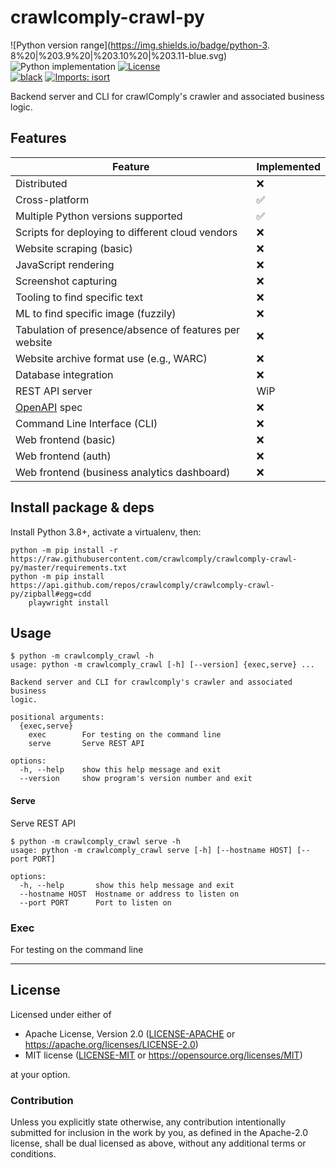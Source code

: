 crawlcomply-crawl-py
====================
![Python version range](https://img.shields.io/badge/python-3.  8%20|%203.9%20|%203.10%20|%203.11-blue.svg)
![Python implementation](https://img.shields.io/badge/implementation-cpython-blue.svg)
[![License](https://img.shields.io/badge/license-Apache--2.0%20OR%20MIT-blue.svg)](https://opensource.org/licenses/Apache-2.0)  
[![black](https://img.shields.io/badge/code%20style-black-000000.svg)](https://github.com/psf/black)
[![Imports: isort](https://img.shields.io/badge/%20imports-isort-%231674b1?style=flat&labelColor=ef8336)](https://pycqa.github.io/isort)

Backend server and CLI for crawlComply's crawler and associated business logic.

## Features

| Feature                                                | Implemented |
|--------------------------------------------------------|-------------|
| Distributed                                            | ❌           |
| Cross-platform                                         | ✅           |
| Multiple Python versions supported                     | ✅           |
| Scripts for deploying to different cloud vendors       | ❌           |
| Website scraping (basic)                               | ❌           |
| JavaScript rendering                                   | ❌           |
| Screenshot capturing                                   | ❌           |
| Tooling to find specific text                          | ❌           |
| ML to find specific image (fuzzily)                    | ❌           |
| Tabulation of presence/absence of features per website | ❌           |
| Website archive format use (e.g., WARC)                | ❌           |
| Database integration                                   | ❌           |
| REST API server                                        | WiP         |
| [OpenAPI](https://openapis.org) spec                   | ❌           |
| Command Line Interface (CLI)                           | ❌           |
| Web frontend (basic)                                   | ❌           |
| Web frontend (auth)                                    | ❌           |
| Web frontend (business analytics dashboard)            | ❌           |

## Install package & deps

Install Python 3.8+, activate a virtualenv, then:

    python -m pip install -r https://raw.githubusercontent.com/crawlcomply/crawlcomply-crawl-py/master/requirements.txt
    python -m pip install https://api.github.com/repos/crawlcomply/crawlcomply-crawl-py/zipball#egg=cdd
        playwright install

## Usage

    $ python -m crawlcomply_crawl -h
    usage: python -m crawlcomply_crawl [-h] [--version] {exec,serve} ...
    
    Backend server and CLI for crawlcomply's crawler and associated business
    logic.
    
    positional arguments:
      {exec,serve}
        exec        For testing on the command line
        serve       Serve REST API
    
    options:
      -h, --help    show this help message and exit
      --version     show program's version number and exit

#### Serve
Serve REST API

    $ python -m crawlcomply_crawl serve -h
    usage: python -m crawlcomply_crawl serve [-h] [--hostname HOST] [--port PORT]
    
    options:
      -h, --help       show this help message and exit
      --hostname HOST  Hostname or address to listen on
      --port PORT      Port to listen on

### Exec
For testing on the command line

---

## License

Licensed under either of

- Apache License, Version 2.0 ([LICENSE-APACHE](LICENSE-APACHE) or <https://apache.org/licenses/LICENSE-2.0>)
- MIT license ([LICENSE-MIT](LICENSE-MIT) or <https://opensource.org/licenses/MIT>)

at your option.

### Contribution

Unless you explicitly state otherwise, any contribution intentionally submitted
for inclusion in the work by you, as defined in the Apache-2.0 license, shall be
dual licensed as above, without any additional terms or conditions.
